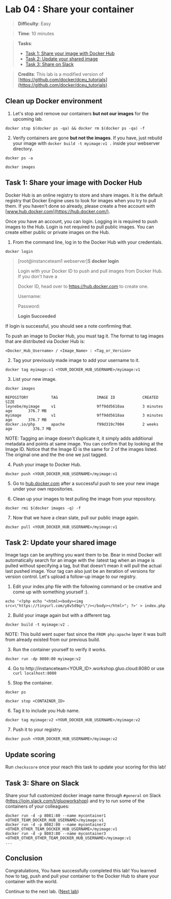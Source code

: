 # Lab 04 : Share your container

> **Difficulty**: Easy

> **Time**: 10 minutes

> **Tasks**:
> - [Task 1: Share your image with Docker Hub](#task-1-share-your-image-with-docker-hub)
> - [Task 2: Update your shared image](#task-2-update-your-shared-image)
> - [Task 3: Share on Slack](#task-3-share-on-slack)

> **Credits**: This lab is a modified version of [https://github.com/docker/dceu_tutorials](https://github.com/docker/dceu_tutorials)


## Clean up Docker environment

1. Let's stop and remove our containers **but not our images** for the upcoming lab.

  ```
  docker stop $(docker ps -qa) && docker rm $(docker ps -qa) -f
  ```
  
2. Verify containers are gone **but not the images**. If you have, just rebuild your image with `docker build -t myimage:v1 .` inside your webserver directory.

  ```
  docker ps -a
  ```
  
  ```
  docker images
  ```

## Task 1: Share your image with Docker Hub

Docker Hub is an online registry to store and share images. It is the default
registry that Docker Engine uses to look for images when you try to pull them.
If you haven't done so already, please create a free account with
[www.hub.docker.com](https://hub.docker.com/).

Once you have an account, you can login. Logging in is required to push images to the Hub. Login is not required to pull public images. You can create either public or private images on the Hub.

1. From the command line, log in to the Docker Hub with your credentials.

  ```
  docker login
  ```

  > [root@instanceteam1 webserver]$ **docker login**
  >
  >Login with your Docker ID to push and pull images from Docker Hub. If you don't have a
  >
  >Docker ID, head over to https://hub.docker.com to create one.
  >
  >Username: **<username>**
  >
  >Password: **<password>**
  >
  >**Login Succeeded**
  

  If login is successful, you should see a note confirming that.

  To push an image to Docker Hub, you must tag it. The format to tag images that are distributed via Docker Hub is:

  `<Docker_Hub_Username> / <Image_Name> : <Tag_or_Version>`

2. Tag your previously made image to add your username to it.
  
  ```
  docker tag myimage:v1 <YOUR_DOCKER_HUB_USERNAME>/myimage:v1
  ```

3. List your new image.

  ```
  docker images
  ```
  
  ```
  REPOSITORY          TAG                 IMAGE ID            CREATED             SIZE
  leynebe/myimage     v1                  9ff9dd5618aa        3 minutes ago       376.7 MB
  myimage             v1                  9ff9dd5618aa        3 minutes ago       376.7 MB
  docker.io/php       apache              f99d319c7004        2 weeks ago         376.7 MB
  ```

  NOTE: Tagging an image doesn't duplicate it, it simply adds additional metadata and points at same image. You can confirm that by looking at the Image ID. Notice that the Image ID is the same for 2 of the images listed. The original one and the the one we just tagged.

4. Push your image to Docker Hub.

  ```
  docker push <YOUR_DOCKER_HUB_USERNAME>/myimage:v1
  ```

5. Go to [hub.docker.com](https://hub.docker.com) after a successful push to see your new image under your own repositories.

6. Clean up your images to test pulling the image from your repository.

  ```
  docker rmi $(docker images -q) -f
  ```
  
7. Now that we have a clean slate, pull our public image again.

  ```
  docker pull <YOUR_DOCKER_HUB_USERNAME>/myimage:v1
  ```


## Task 2: Update your shared image

Image tags can be anything you want them to be. Bear in mind Docker will automatically search for an image with the :latest tag when an image is pulled without specifying a tag, but that doesn't mean it will pull the actual last pushed image. Your tag can also just be an iteration of versions for version control. Let's upload a follow-up image to our registry.

1. Edit your index.php file with the following command or be creative and come up with something yourself :).

  ```
  echo '<?php echo "<html><body><img src=\"https://tinyurl.com/y8v5d9qr\"/></body></html>"; ?>' > index.php
  ```

2. Build your image again but with a different tag.

  ```
  docker build -t myimage:v2 .
  ```
  
  NOTE: This build went super fast since the `FROM php:apache` layer it was built from already existed from our previous build.

3. Run the container yourself to verify it works.

  ```
  docker run -dp 8080:80 myimage:v2
  ```
  
4. Go to http://instanceteam<YOUR_ID>.workshop.gluo.cloud:8080 or use `curl localhost:8080`

5. Stop the container.

  ```
  docker ps
  ```
  
  ```
  docker stop <CONTAINER_ID>
  ```

6. Tag it to include you Hub name.

  ```
  docker tag myimage:v2 <YOUR_DOCKER_HUB_USERNAME>/myimage:v2
  ```

7. Push it to your registry.

  ```
  docker push <YOUR_DOCKER_HUB_USERNAME>/myimage:v2
  ```


## Update scoring
Run `checkscore` once your reach this task to update your scoring for this lab!  


## Task 3: Share on Slack

Share your full customized docker image name through `#general` on Slack (https://join.slack.com/t/gluoworkshop) and try to run some of the containers of your colleagues:

  ```
  docker run -d -p 8081:80 --name mycontainer1  <OTHER_TEAM_DOCKER_HUB_USERNAME>/myimage:v1
  docker run -d -p 8082:80 --name mycontainer2  <OTHER_OTHER_TEAM_DOCKER_HUB_USERNAME>/myimage:v1
  docker run -d -p 8083:80 --name mycontainer3  <OTHER_OTHER_OTHER_TEAM_DOCKER_HUB_USERNAME>/myimage:v1
  ...
  ```


## Conclusion

Congratulations, You have successfully completed this lab! You learned how to tag, push and pull your container to the Docker Hub to share your container with the world.

Continue to the next lab. ([Next lab](../Lab%205%20-%20Install%20Openshift))
